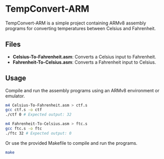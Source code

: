 # TempConvert-ARM

TempConvert-ARM is a simple project containing ARMv8 assembly programs for converting temperatures between Celsius and Fahrenheit.

## Files
- **Celsius-To-Fahrenheit.asm**: Converts a Celsius input to Fahrenheit.
- **Fahrenheit-To-Celsius.asm**: Converts a Fahrenheit input to Celsius.

## Usage
Compile and run the assembly programs using an ARMv8 environment or emulator.

```bash
m4 Celsius-To-Fahrenheit.asm > ctf.s
gcc ctf.s -o ctf
./ctf 0 # Expected output: 32

m4 Fahrenheit-To-Celsius.asm > ftc.s
gcc ftc.s -o ftc
./ftc 32 # Expected output: 0
```
Or use the provided Makefile to compile and run the programs.

```bash
make
```